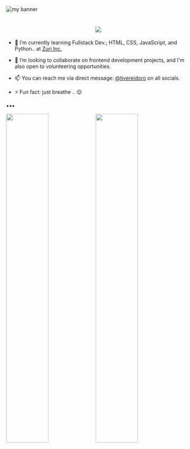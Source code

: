 <img src="https://user-images.githubusercontent.com/105525310/177575184-95fc0238-d4f8-4b73-b7ba-9c55fe62c4cd.gif" alt="my banner"/>


<h1 align="center">
  <a href="https://git.io/typing-svg">
    <img src="https://readme-typing-svg.herokuapp.com?size=30&duration=4000&color=FF16CB&center=true&vCenter=true&width=900&lines=Hello+there.!!%F0%9F%91%8B;Welcome+to+my+profile.;I'm+Tivere+IDORO...;I'm+a+frontend+developer%2C+and+tech+enthusiast.">
  </a>
</h1>


- 🌱 I’m currently learning Fullstack Dev.; HTML, CSS, JavaScript, and Python.. at <a href="https://github.com/Zuri-Team">Zuri Inc.</a>
- 👯 I’m looking to collaborate on frontend development projects, and I'm also open to volunteering opportunities. 

- 📫 You can reach me via direct message:  <a href="https://twitter.com/tivereidoro" target="_blank">@tivereidoro</a>  on all socials.


- ⚡ Fun fact: just breathe .. :relieved:

▪︎▪︎▪︎

<img align="left" width="48%" src="https://github-readme-stats.vercel.app/api?username=tivereidoro&show_icons=true&theme=radical&include_all_commits=true" />

<img align="left" width="48%" src="https://github-readme-stats.vercel.app/api/top-langs/?username=tivereidoro&layout=compact&theme=radical"/>
